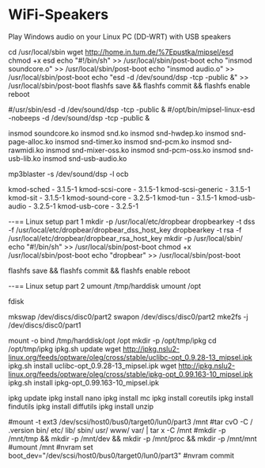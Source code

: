 # WiFi-Speakers
Play Windows audio on your Linux PC (DD-WRT) with USB speakers


cd /usr/local/sbin
wget http://home.in.tum.de/%7Epustka/mipsel/esd
chmod +x esd 
echo "#!/bin/sh" >> /usr/local/sbin/post-boot
echo "insmod soundcore.o" >> /usr/local/sbin/post-boot
echo "insmod audio.o" >> /usr/local/sbin/post-boot
echo "esd -d /dev/sound/dsp -tcp -public &" >> /usr/local/sbin/post-boot
flashfs save && flashfs commit && flashfs enable
reboot



#/usr/sbin/esd -d /dev/sound/dsp -tcp -public &
#/opt/bin/mipsel-linux-esd -nobeeps -d /dev/sound/dsp -tcp -public &


insmod soundcore.ko
insmod snd.ko
insmod snd-hwdep.ko
insmod snd-page-alloc.ko
insmod snd-timer.ko
insmod snd-pcm.ko
insmod snd-rawmidi.ko
insmod snd-mixer-oss.ko
insmod snd-pcm-oss.ko
insmod snd-usb-lib.ko
insmod snd-usb-audio.ko

mp3blaster -s /dev/sound/dsp -l ocb

kmod-sched - 3.1.5-1
kmod-scsi-core - 3.1.5-1
kmod-scsi-generic - 3.1.5-1
kmod-sit - 3.1.5-1
kmod-sound-core - 3.2.5-1
kmod-tun - 3.1.5-1
kmod-usb-audio - 3.2.5-1
kmod-usb-core - 3.2.5-1



--== Linux setup part 1
mkdir -p /usr/local/etc/dropbear
dropbearkey -t dss -f /usr/local/etc/dropbear/dropbear_dss_host_key
dropbearkey -t rsa -f /usr/local/etc/dropbear/dropbear_rsa_host_key
mkdir -p /usr/local/sbin/
echo "#!/bin/sh" >> /usr/local/sbin/post-boot
chmod +x /usr/local/sbin/post-boot
echo "dropbear" >> /usr/local/sbin/post-boot

flashfs save && flashfs commit && flashfs enable
reboot


--== Linux setup part 2
umount /tmp/harddisk
umount /opt

fdisk

mkswap /dev/discs/disc0/part2
swapon /dev/discs/disc0/part2
mke2fs -j /dev/discs/disc0/part1

mount -o bind /tmp/harddisk/opt /opt
mkdir -p /opt/tmp/ipkg 
cd /opt/tmp/ipkg
ipkg.sh update
wget http://ipkg.nslu2-linux.org/feeds/optware/oleg/cross/stable/uclibc-opt_0.9.28-13_mipsel.ipk
ipkg.sh install uclibc-opt_0.9.28-13_mipsel.ipk
wget http://ipkg.nslu2-linux.org/feeds/optware/oleg/cross/stable/ipkg-opt_0.99.163-10_mipsel.ipk
ipkg.sh install ipkg-opt_0.99.163-10_mipsel.ipk

ipkg update
ipkg install nano
ipkg install mc
ipkg install coreutils
ipkg install findutils
ipkg install diffutils
ipkg install unzip



#mount -t ext3 /dev/scsi/host0/bus0/target0/lun0/part3 /mnt
#tar cvO -C / .version bin/ etc/ lib/ sbin/ usr/ www/ var/ | tar x -C /mnt
#mkdir -p /mnt/tmp && mkdir -p /mnt/dev && mkdir -p /mnt/proc && mkdir -p /mnt/mnt
#umount /mnt
#nvram set boot_dev="/dev/scsi/host0/bus0/target0/lun0/part3"
#nvram commit

